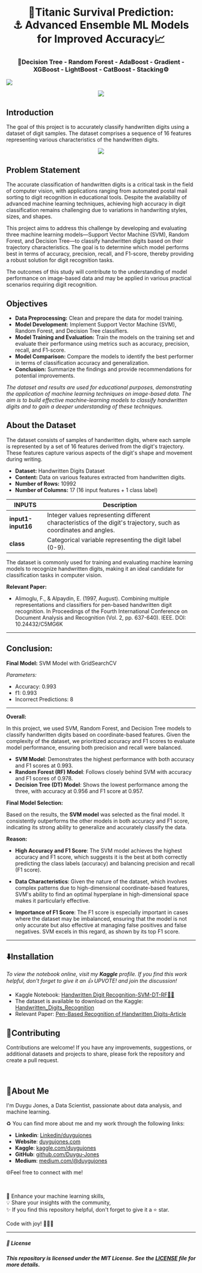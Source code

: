 <h1 align="center">
🚢Titanic Survival Prediction: <br> ⚓ Advanced Ensemble ML Models for Improved Accuracy📈
</h1>

<h3 align="center"> 🚀Decision Tree - Random Forest - AdaBoost - Gradient - XGBoost - LightBoost - CatBoost - Stacking⚙️ </h3>

![](https://upload.wikimedia.org/wikipedia/commons/3/33/Titanic_sinking_gif.gif)

<p align="center">
  <img src="https://i.pinimg.com/originals/33/8e/c5/338ec5a6964c3cb1778b4ad6dc4da88e.gif"
">
</p>

## Introduction

The goal of this project is to accurately classify handwritten digits using a dataset of digit samples. The dataset comprises a sequence of 16 features representing various characteristics of the handwritten digits.

<p align="center">
  <img src="https://github.com/Duygu-Jones/Machine-Learning-Projects/blob/main/HandWritten_Digit_Recognition_Multi-Class/img/digits3.png?raw=true"
">
</p>


## Problem Statement
The accurate classification of handwritten digits is a critical task in the field of computer vision, with applications ranging from automated postal mail sorting to digit recognition in educational tools. Despite the availability of advanced machine learning techniques, achieving high accuracy in digit classification remains challenging due to variations in handwriting styles, sizes, and shapes. 

This project aims to address this challenge by developing and evaluating three machine learning models—Support Vector Machine (SVM), Random Forest, and Decision Tree—to classify handwritten digits based on their trajectory characteristics. The goal is to determine which model performs best in terms of accuracy, precision, recall, and F1-score, thereby providing a robust solution for digit recognition tasks.

The outcomes of this study will contribute to the understanding of model performance on image-based data and may be applied in various practical scenarios requiring digit recognition.


## Objectives

- **Data Preprocessing:** Clean and prepare the data for model training.
- **Model Development:** Implement Support Vector Machine (SVM), Random Forest, and Decision Tree classifiers.
- **Model Training and Evaluation:** Train the models on the training set and evaluate their performance using metrics such as accuracy, precision, recall, and F1-score.
- **Model Comparison:** Compare the models to identify the best performer in terms of classification accuracy and generalization.
- **Conclusion:** Summarize the findings and provide recommendations for potential improvements.

*The dataset and results are used for educational purposes, demonstrating the application of machine learning techniques on image-based data. The aim is to build effective machine-learning models to classify handwritten digits and to gain a deeper understanding of these techniques.*


## About the Dataset

The dataset consists of samples of handwritten digits, where each sample is represented by a set of 16 features derived from the digit's trajectory. These features capture various aspects of the digit's shape and movement during writing.

- **Dataset:** Handwritten Digits Dataset
- **Content:** Data on various features extracted from handwritten digits.
- **Number of Rows:** 10992
- **Number of Columns:** 17 (16 input features + 1 class label)


| **INPUTS**      | **Description**                                                                                     |
|-----------------|-----------------------------------------------------------------------------------------------------|
| **input1-input16** | Integer values representing different characteristics of the digit's trajectory, such as coordinates and angles. |
| **class**       | Categorical variable representing the digit label (0-9).                                            |


The dataset is commonly used for training and evaluating machine learning models to recognize handwritten digits, making it an ideal candidate for classification tasks in computer vision.


**Relevant Paper:**
- Alimoglu, F., & Alpaydin, E. (1997, August). Combining multiple representations and classifiers for pen-based handwritten digit recognition. In Proceedings of the Fourth International Conference on Document Analysis and Recognition (Vol. 2, pp. 637-640). IEEE. DOI: 10.24432/C5MG6K  
----

## Conclusion:

**Final Model:** SVM Model with GridSearchCV 

*Parameters:*
- Accuracy: 0.993 
- f1: 0.993   
- Incorrect Predictions: 8
---

**Overall:**

In this project, we used SVM, Random Forest, and Decision Tree models to classify handwritten digits based on coordinate-based features. Given the complexity of the dataset, we prioritized accuracy and F1 scores to evaluate model performance, ensuring both precision and recall were balanced.

- **SVM Model**: Demonstrates the highest performance with both accuracy and F1 scores at 0.993.
- **Random Forest (RF) Model**: Follows closely behind SVM with accuracy and F1 scores of 0.978.
- **Decision Tree (DT) Model**: Shows the lowest performance among the three, with accuracy at 0.956 and F1 score at 0.957.

**Final Model Selection:**

Based on the results, the **SVM model** was selected as the final model. It consistently outperforms the other models in both accuracy and F1 score, indicating its strong ability to generalize and accurately classify the data.

**Reason:**

- **High Accuracy and F1 Score**: The SVM model achieves the highest accuracy and F1 score, which suggests it is the best at both correctly predicting the class labels (accuracy) and balancing precision and recall (F1 score).
  
- **Data Characteristics**: Given the nature of the dataset, which involves complex patterns due to high-dimensional coordinate-based features, SVM's ability to find an optimal hyperplane in high-dimensional space makes it particularly effective.

- **Importance of F1 Score**: The F1 score is especially important in cases where the dataset may be imbalanced, ensuring that the model is not only accurate but also effective at managing false positives and false negatives. SVM excels in this regard, as shown by its top F1 score.
---

## ⬇️Installation

*To view the notebook online, visit my **Kaggle** profile.*
*If you find this work helpful, don't forget to give it an 👍 UPVOTE! and join the discussion!*

 - Kaggle Notebook: [Handwritten Digit Recognition-SVM-DT-RF🔢📝](https://www.kaggle.com/code/duygujones/handwritten-digit-recognition-svm-dt-rf)
 - The dataset is available to download on the Kaggle: [Handwritten_Digits_Recognition](https://www.kaggle.com/datasets/duygujones/pen-based-handwritten-digit)
 - Relevant Paper: [Pen-Based Recognition of Handwritten Digits-Article](https://archive.ics.uci.edu/dataset/81/pen+based+recognition+of+handwritten+digits)

## 🤝Contributing

Contributions are welcome! If you have any improvements, suggestions, or additional datasets and projects to share, please fork the repository and create a pull request.

<br>

## 🌱About Me

I'm Duygu Jones, a Data Scientist, passionate about data analysis, and machine learning.

♻️ You can find more about me and my work through the following links:

- **Linkedin**: [Linkedin/duygujones](https://www.linkedin.com/in/duygujones/)
- **Website**: [duygujones.com](https://duygujones.vercel.app/)
- **Kaggle**: [kaggle.com/duygujones](https://www.kaggle.com/duygujones)
- **GitHub**: [github.com/Duygu-Jones](https://github.com/Duygu-Jones)
- **Medium**: [medium.com/@duygujones](https://medium.com/@duygujones)

🌐Feel free to connect with me!

<br>

🎯 Enhance your machine learning skills,<br>
💡 Share your insights with the community,<br>
✨ If you find this repository helpful, don't forget to give it a ⭐ star.<br>

Code with joy! 👩‍💻✨

---

##### 📜 License

##### This repository is licensed under the MIT License. See the [LICENSE](LICENSE) file for more details.
